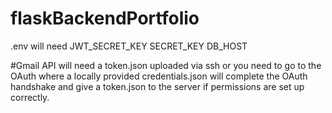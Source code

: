 # flaskBackendPortfolio

.env will need
JWT_SECRET_KEY
SECRET_KEY
DB_HOST

#Gmail API
will need a token.json uploaded via ssh or you need to go to the OAuth where a locally provided credentials.json
will complete the OAuth handshake and give a token.json to the server if permissions are set up correctly.
